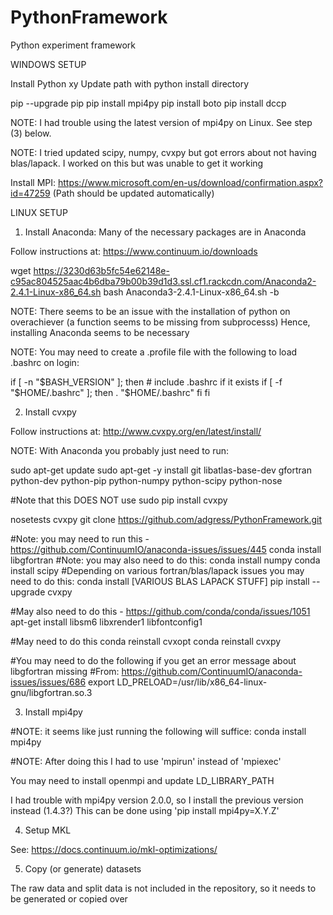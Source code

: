 # PythonFramework

Python experiment framework

WINDOWS SETUP

Install Python xy
Update path with python install directory

pip --upgrade pip
pip install mpi4py
pip install boto
pip install dccp

NOTE: I had trouble using the latest version of mpi4py on Linux.  See step (3) below.

NOTE: I tried updated scipy, numpy, cvxpy but got errors about not having blas/lapack.  I worked on this but was unable to get it working

Install MPI: https://www.microsoft.com/en-us/download/confirmation.aspx?id=47259 (Path should be updated automatically)


LINUX SETUP

1) Install Anaconda: Many of the necessary packages are in Anaconda

Follow instructions at: https://www.continuum.io/downloads

wget https://3230d63b5fc54e62148e-c95ac804525aac4b6dba79b00b39d1d3.ssl.cf1.rackcdn.com/Anaconda2-2.4.1-Linux-x86_64.sh
bash Anaconda3-2.4.1-Linux-x86_64.sh  -b

NOTE: There seems to be an issue with the installation of python on overachiever (a function seems to be missing from subprocesss)
Hence, installing Anaconda seems to be necessary

NOTE: You may need to create a .profile file with the following to load .bashrc on login:

if [ -n "$BASH_VERSION" ]; then
    # include .bashrc if it exists
    if [ -f "$HOME/.bashrc" ]; then
        . "$HOME/.bashrc"
    fi
fi


2) Install cvxpy

Follow instructions at: http://www.cvxpy.org/en/latest/install/

NOTE: With Anaconda you probably just need to run:

sudo apt-get update
sudo apt-get -y install git libatlas-base-dev gfortran python-dev python-pip python-numpy python-scipy python-nose

#Note that this DOES NOT use sudo
pip install cvxpy

nosetests cvxpy
git clone https://github.com/adgress/PythonFramework.git

#Note: you may need to run this - https://github.com/ContinuumIO/anaconda-issues/issues/445
conda install libgfortran
#Note: you may also need to do this:
conda install numpy
conda install scipy
#Depending on various fortran/blas/lapack issues you may need to do this:
conda install [VARIOUS BLAS LAPACK STUFF]
pip install --upgrade cvxpy

#May also need to do this - https://github.com/conda/conda/issues/1051
apt-get install libsm6 libxrender1 libfontconfig1

#May need to do this
conda reinstall cvxopt
conda reinstall cvxpy

#You may need to do the following if you get an error message about libgfortran missing
#From: https://github.com/ContinuumIO/anaconda-issues/issues/686
export LD_PRELOAD=/usr/lib/x86_64-linux-gnu/libgfortran.so.3

3) Install mpi4py

#NOTE: it seems like just running the following will suffice:
conda install mpi4py

#NOTE: After doing this I had to use 'mpirun' instead of 'mpiexec'

You may need to install openmpi and update LD_LIBRARY_PATH

I had trouble with mpi4py version 2.0.0, so I install the previous version instead (1.4.3?)
This can be done using 'pip install mpi4py=X.Y.Z'

4) Setup MKL

See: https://docs.continuum.io/mkl-optimizations/

5) Copy (or generate) datasets

The raw data and split data is not included in the repository, so it needs to be generated or copied over